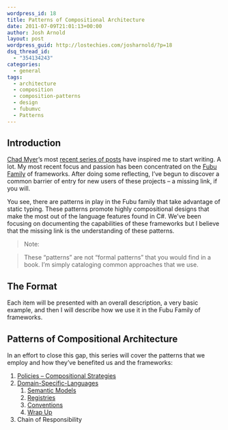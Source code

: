 ```yaml
---
wordpress_id: 18
title: Patterns of Compositional Architecture
date: 2011-07-09T21:01:13+00:00
author: Josh Arnold
layout: post
wordpress_guid: http://lostechies.com/josharnold/?p=18
dsq_thread_id:
  - "354134243"
categories:
  - general
tags:
  - architecture
  - composition
  - composition-patterns
  - design
  - fubumvc
  - Patterns
---
```

## Introduction

[Chad Myer](https://lostechies.com/chadmyers)’s most [recent series of posts](https://lostechies.com/chadmyers/category/cool-stuff-in-fubu) have inspired me to start writing. A lot. My most recent focus and passion has been concentrated on the [Fubu Family](https://github.com/DarthFubuMVC) of frameworks. After doing some reflecting, I’ve begun to discover a common barrier of entry for new users of these projects – a missing link, if you will.

You see, there are patterns in play in the Fubu family that take advantage of static typing. These patterns promote highly compositional designs that make the most out of the language features found in C#. We’ve been focusing on documenting the capabilities of these frameworks but I believe that the missing link is the understanding of these patterns.

> Note:
  
> These &#8220;patterns&#8221; are not &#8220;formal patterns&#8221; that you would find in a book. I&#8217;m simply cataloging common approaches that we use.

## The Format

Each item will be presented with an overall description, a very basic example, and then I will describe how we use it in the Fubu Family of frameworks.

## Patterns of Compositional Architecture

In an effort to close this gap, this series will cover the patterns that we employ and how they’ve benefited us and the frameworks:

  1. [Policies – Compositional Strategies](https://lostechies.com/josharnold/2011/07/09/patterns-of-compositional-architecture-policies "Patterns of Compositional Architecture: Policies")
  2. [Domain-Specific-Languages](https://lostechies.com/josharnold/2011/07/11/patterns-of-compositional-architecture-domain-specific-languages/ "Domain Specific Languages") 
      1. [Semantic Models](https://lostechies.com/josharnold/2011/07/12/patterns-of-compositional-architecture-dsls-semantic-models/)
      2. [Registries](https://lostechies.com/josharnold/2011/07/12/patterns-of-compositional-architecture-dsls-registries/)
      3. [Conventions](https://lostechies.com/josharnold/2011/07/13/patterns-of-compositional-architecture-dsls-conventions/)
      4. [Wrap Up](https://lostechies.com/josharnold/2011/07/23/patterns-of-compositional-architecture-dsls-wrap-up/)
  3. Chain of Responsibility